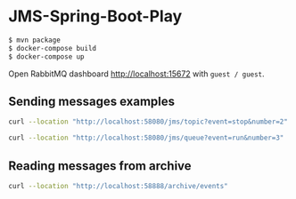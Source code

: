 # JMS-Spring-Boot-Play

```bash
$ mvn package
$ docker-compose build
$ docker-compose up
```

Open RabbitMQ dashboard [http://localhost:15672](http://localhost:15672) with `guest / guest`.


## Sending messages examples


```bash
curl --location "http://localhost:58080/jms/topic?event=stop&number=2"
```

```bash
curl --location "http://localhost:58080/jms/queue?event=run&number=3"
```


## Reading messages from archive

```bash
curl --location "http://localhost:58888/archive/events"
```
